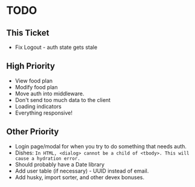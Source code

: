 # TODO

## This Ticket

- Fix Logout - auth state gets stale

## High Priority

- View food plan
- Modify food plan
- Move auth into middleware.
- Don't send too much data to the client
- Loading indicators
- Everything responsive!

## Other Priority

- Login page/modal for when you try to do something that needs auth.
- Dishes:
  `In HTML, <dialog> cannot be a child of <tbody>. This will cause a hydration error.`
- Should probably have a Date library
- Add user table (if necessary) - UUID instead of email.
- Add husky, import sorter, and other devex bonuses.
